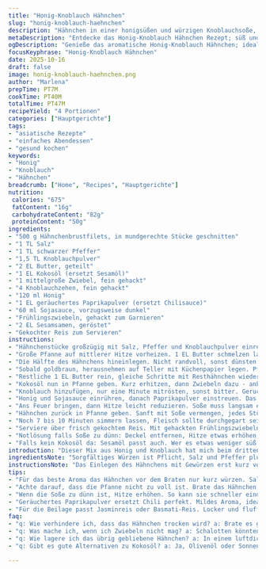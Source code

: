 ```yaml
---
title: "Honig-Knoblauch Hähnchen"
slug: "honig-knoblauch-haehnchen"
description: "Hähnchen in einer honigsüßen und würzigen Knoblauchsoße, gebraten mit Zwiebeln und Sesamöl, serviert auf Reis. Leicht abgewandelt mit geräuchertem Paprikapulver statt Chili und Kokosöl statt Sesamöl für eine nussige Note. Die Soße wird langsam reduziert, bis sie dickflüssig genug ist, um das Fleisch gut zu umhüllen. Mit frischen Frühlingszwiebeln und geröstetem Sesam bestreut für Biss und Frische."
metaDescription: "Entdecke das Honig-Knoblauch Hähnchen Rezept; süß und würzig, perfekt für einen asiatisch inspirierten Abend."
ogDescription: "Genieße das aromatische Honig-Knoblauch Hähnchen; ideale Kombination aus Süße, Knoblauch und Rauchgeschmack."
focusKeyphrase: "Honig-Knoblauch Hähnchen"
date: 2025-10-16
draft: false
image: honig-knoblauch-haehnchen.png
author: "Marlena"
prepTime: PT7M
cookTime: PT40M
totalTime: PT47M
recipeYield: "4 Portionen"
categories: ["Hauptgerichte"]
tags:
- "asiatische Rezepte"
- "einfaches Abendessen"
- "gesund kochen"
keywords:
- "Honig"
- "Knoblauch"
- "Hähnchen"
breadcrumb: ["Home", "Recipes", "Hauptgerichte"]
nutrition: 
 calories: "675"
 fatContent: "16g"
 carbohydrateContent: "82g"
 proteinContent: "50g"
ingredients:
- "500 g Hähnchenbrustfilets, in mundgerechte Stücke geschnitten"
- "1 TL Salz"
- "1 TL schwarzer Pfeffer"
- "1,5 TL Knoblauchpulver"
- "2 EL Butter, geteilt"
- "1 EL Kokosöl (ersetzt Sesamöl)"
- "1 mittelgroße Zwiebel, fein gehackt"
- "4 Knoblauchzehen, fein gehackt"
- "120 ml Honig"
- "1 EL geräuchertes Paprikapulver (ersetzt Chilisauce)"
- "60 ml Sojasauce, vorzugsweise dunkel"
- "Frühlingszwiebeln, gehackt zum Garnieren"
- "2 EL Sesamsamen, geröstet"
- "Gekochter Reis zum Servieren"
instructions:
- "Hähnchenstücke großzügig mit Salz, Pfeffer und Knoblauchpulver einreiben. Gleichmäßig würzen, der Knoblauchpulver macht die Basis aromatisch, meist unterschätzt."
- "Große Pfanne auf mittlerer Hitze vorheizen. 1 EL Butter schmelzen lassen, bis sie leicht schäumt, riecht intensiv buttrig - gut für Röstaromen."
- "Die Hälfte des Hähnchens hineinlegen. Nicht randvoll, sonst dünsten sie eher als braten. Von allen Seiten goldbraun anbraten, bis Oberflächen Farbe bekommen - wichtig für Geschmack, innen noch rosa."
- "Sobald goldbraun, herausnehmen auf Teller mit Küchenpapier legen. Pfanne kurz leeren, Fett ausschütten, sonst wird’s labbrig."
- "Restliche 1 EL Butter rein, gleiche Schritte mit Resthähnchen wiederholen. So stellt man sicher, jedes Stück erhält ausreichend Hitze, kein Gedränge."
- "Kokosöl nun in Pfanne geben. Kurz erhitzen, dann Zwiebeln dazu - anbraten bis glasig, nicht zu braun oder verbrannt, süße und milde Zwiebelaromen entfalten sich."
- "Knoblauch hinzufügen, nur eine Minute mitrösten, sonst bitter. Geruch scharf, aber appetitlich - Signal zum Weitermachen."
- "Honig und Sojasauce einrühren, danach Paprikapulver einstreuen. Das ersetzt in meinem Experiment das scharfe Chili und gibt ein mild-würziges Raucharoma."
- "Ans Feuer bringen, dann Hitze leicht reduzieren. Soße muss langsam eindicken, leicht blubbern, nicht wild kochen - 10 bis 15 Minuten. Dickflüssige Konsistenz erkennen, wenn Soße sanft Löffel überzieht und langsam abläuft."
- "Hähnchen zurück in Pfanne geben. Sanft mit Soße vermengen, jedes Stück sollte glänzen und gut überzogen sein."
- "Noch 7 bis 10 Minuten simmern lassen, Fleisch sollte durchgegart sein, bevor du probierst. Auf Fleischart achten: Bruststück darf nicht trocken, aber auch nicht rosa sein."
- "Serviere über frisch gekochtem Reis. Mit gehackten Frühlingszwiebeln bestreuen, das gibt Frische und Griff in Kräuterkiste. Sesamsamen zum Schluss drauf, knusprig, leicht nussig - kontrastiert cremige Soße."
- "Notlösung falls Soße zu dünn: Deckel entfernen, Hitze etwas erhöhen und gelegentlich rühren. Zu dick: Spritzer Wasser oder Brühe ergänzen, vorsichtig."
- "Falls kein Kokosöl da: Sesamöl passt auch. Wer es etwas weniger süß mag, nimmt 2 TL Honig statt 120 ml."
introduction: "Dieser Mix aus Honig und Knoblauch hat mich beim dritten Versuch richtig überzeugt. Vorher hatte ich entweder zu viel Schärfe oder zu dicke Soße. Dabei habe ich entdeckt, dass geräuchertes Paprikapulver ein guter Ersatz für Chilisauce ist – milder und aromatischer. Kokosöl bringt ein feines süßliches Unterton, das zum Honig passt. Beim Braten das Wichtigste: Hähnchen gut anbraten, aber nicht durchgaren, sonst wird es trocken. Die Soße langsam einkochen lassen, bis sie dick genug ist, um alles zu umhüllen, hat bei mir den Unterschied gemacht. Gerade die Schritte mit dem Ablöschen und Zwischenlagern des Hähnchens sind entscheidend. Sonst wird es weder knusprig noch saftig. Zum Schluss das Ganze frisch mit Frühlingszwiebeln bestreuen, dann knackt die Textur schön beim Essen."
ingredientsNote: "Sorgfältiges Würzen ist Pflicht, Salz und Pfeffer plus Knoblauchpulver geben Basisaroma. Butter beim Anbraten sorgt für schöne Röststoffe, Kokosöl (statt Sesamöl) trägt eine angenehme Süße und nussige Note bei. Geräuchertes Paprikapulver ersetzt Chilisauce für mild-würzigen Geschmack, perfekt, wenn Schärfe unerwünscht ist. Statt Sojasauce kann man auch Tamari verwenden, falls man glutenfrei kochen möchte. Frische Frühlingszwiebeln sind kein Extra, sondern Pflicht – ohne fehlt das gewisse Frische-Kick. Sesamsamen immer vor Verwendung kurz anrösten, sonst schmecken sie muffig. Reis zum Servieren sollte locker sein, am besten Jasmin- oder Basmati-Reis, lässt die Soße optimal zur Geltung kommen."
instructionsNote: "Das Einlegen des Hähnchens mit Gewürzen erst kurz vorm Braten sorgt für besseren Biss, längeres Marinieren macht es oft zäh. Beim Braten darauf achten, die Pfanne nicht zu voll zu packen – kleine Chargen für gutes Anbraten, sonst bilden sich keine Röstaromen. Die goldbraune Farbe ist das Zeichen, dass Maillard-Reaktion am Werk ist – gibt Geschmackstiefe. Das Ablöschen mit dem Honig-Sojasauce-Gemisch braucht Ruhe, Hitze reduzieren und nicht zu stark kochen, sonst verbrennt der Honig. Soße ist fertig, wenn sie dickflüssig wird und am Löffel haften bleibt, das dauert etwa 10 bis 15 Minuten, je nach Herd. Nach dem Wiederhineingeben des Hähnchens etwas warten, bis es vollständig durch ist, lieber ein paar Minuten länger als roh. Zum Schluss garnieren ist mehr als Deko – bringt Textur und mehr Aroma."
tips:
- "Für das beste Aroma das Hähnchen vor dem Braten nur kurz würzen. Salz und Pfeffer sind wichtig, Knoblauchpulver sorgt für tiefen Geschmack. Timing ist alles, nicht übertreiben."
- "Achte darauf, dass die Pfanne nicht zu voll ist. Brate das Hähnchen in kleinen Chargen; so kannst du jede Seite perfekt anbraten. Rosa innen, knusprig außen – ein Balanceakt."
- "Wenn die Soße zu dünn ist, Hitze erhöhen. So kann sie schneller eindicken. Regelmäßig umrühren, damit nichts anbrennt. Zu dick: Ein Spritzer Brühe hinzufügen hilft. Einfach."
- "Geräuchertes Paprikapulver ersetzt Chili perfekt. Mildes Aroma, ideal für Leute, die keine Schärfe mögen. Wer es ein bisschen schärfer will, kann Chilisauce hinzufügen."
- "Für die Beilage passt Jasminreis oder Basmati-Reis. Locker und fluffig, das ist das Ziel. Vermeide klebrigen Reis, sonst wird das Gericht matschig. Realistische Ansprüche."
faq:
- "q: Wie verhindere ich, dass das Hähnchen trocken wird? a: Brate es goldbraun an. Bei mittlerer Hitze garen. Kontinuierlich und aufpassen, es darf innen nicht rosa sein."
- "q: Was mache ich, wenn ich Zwiebeln nicht mag? a: Schalotten könnten eine mildere Option sein. Oder Karotten nutzen, sie bringen Süße ohne den Zwiebelgeschmack."
- "q: Wie lagere ich das übrig gebliebene Hähnchen? a: In einem luftdichten Behälter im Kühlschrank. Es kann bis zu drei Tage halten. Oder einfrieren, dann hält es sich bis zu einem Monat."
- "q: Gibt es gute Alternativen zu Kokosöl? a: Ja, Olivenöl oder Sonnenblumenöl funktionieren auch. Sie bringen eine andere Note, aber trotzdem Geschmack. Diese Öle sind immer griffbereit."

---
```

